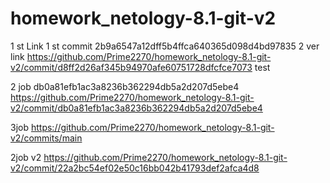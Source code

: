 # homework_netology-8.1-git-v2
1 st
Link 1 st commit 2b9a6547a12dff5b4ffca640365d098d4bd97835
2 ver link https://github.com/Prime2270/homework_netology-8.1-git-v2/commit/d8ff2d26af345b94970afe60751728dfcfce7073
test

2 job db0a81efb1ac3a8236b362294db5a2d207d5ebe4
https://github.com/Prime2270/homework_netology-8.1-git-v2/commit/db0a81efb1ac3a8236b362294db5a2d207d5ebe4

3job https://github.com/Prime2270/homework_netology-8.1-git-v2/commits/main

2job v2
https://github.com/Prime2270/homework_netology-8.1-git-v2/commit/22a2bc54ef02e50c16bb042b41793def2afca4d8
